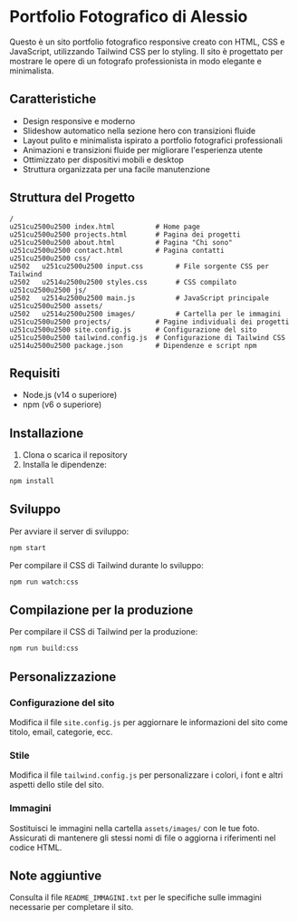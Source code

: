 # Portfolio Fotografico di Alessio

Questo è un sito portfolio fotografico responsive creato con HTML, CSS e JavaScript, utilizzando Tailwind CSS per lo styling. Il sito è progettato per mostrare le opere di un fotografo professionista in modo elegante e minimalista.

## Caratteristiche

- Design responsive e moderno
- Slideshow automatico nella sezione hero con transizioni fluide
- Layout pulito e minimalista ispirato a portfolio fotografici professionali
- Animazioni e transizioni fluide per migliorare l'esperienza utente
- Ottimizzato per dispositivi mobili e desktop
- Struttura organizzata per una facile manutenzione

## Struttura del Progetto

```
/
u251cu2500u2500 index.html          # Home page
u251cu2500u2500 projects.html       # Pagina dei progetti
u251cu2500u2500 about.html          # Pagina "Chi sono"
u251cu2500u2500 contact.html        # Pagina contatti
u251cu2500u2500 css/
u2502   u251cu2500u2500 input.css        # File sorgente CSS per Tailwind
u2502   u2514u2500u2500 styles.css       # CSS compilato
u251cu2500u2500 js/
u2502   u2514u2500u2500 main.js          # JavaScript principale
u251cu2500u2500 assets/
u2502   u2514u2500u2500 images/          # Cartella per le immagini
u251cu2500u2500 projects/           # Pagine individuali dei progetti
u251cu2500u2500 site.config.js      # Configurazione del sito
u251cu2500u2500 tailwind.config.js  # Configurazione di Tailwind CSS
u2514u2500u2500 package.json        # Dipendenze e script npm
```

## Requisiti

- Node.js (v14 o superiore)
- npm (v6 o superiore)

## Installazione

1. Clona o scarica il repository
2. Installa le dipendenze:

```bash
npm install
```

## Sviluppo

Per avviare il server di sviluppo:

```bash
npm start
```

Per compilare il CSS di Tailwind durante lo sviluppo:

```bash
npm run watch:css
```

## Compilazione per la produzione

Per compilare il CSS di Tailwind per la produzione:

```bash
npm run build:css
```

## Personalizzazione

### Configurazione del sito

Modifica il file `site.config.js` per aggiornare le informazioni del sito come titolo, email, categorie, ecc.

### Stile

Modifica il file `tailwind.config.js` per personalizzare i colori, i font e altri aspetti dello stile del sito.

### Immagini

Sostituisci le immagini nella cartella `assets/images/` con le tue foto. Assicurati di mantenere gli stessi nomi di file o aggiorna i riferimenti nel codice HTML.

## Note aggiuntive

Consulta il file `README_IMMAGINI.txt` per le specifiche sulle immagini necessarie per completare il sito.
